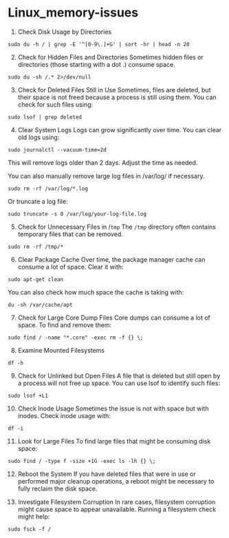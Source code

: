 # Linux_memory-issues


1. Check Disk Usage by Directories

`sudo du -h / | grep -E '^[0-9\.]+G' | sort -hr | head -n 20`

2. Check for Hidden Files and Directories Sometimes hidden files or directories (those starting with a dot .) consume space.

`sudo du -sh /.* 2>/dev/null`

3. Check for Deleted Files Still in Use
Sometimes, files are deleted, but their space is not freed because a process is still using them. You can check for such files using:

`sudo lsof | grep deleted`

4. Clear System Logs
Logs can grow significantly over time. You can clear old logs using:

`sudo journalctl --vacuum-time=2d`

This will remove logs older than 2 days. Adjust the time as needed.

You can also manually remove large log files in /var/log/ if necessary.

`sudo rm -rf /var/log/*.log`

Or truncate a log file:

`sudo truncate -s 0 /var/log/your-log-file.log`

5. Check for Unnecessary Files in /`tmp`
The `/tmp` directory often contains temporary files that can be removed.

`sudo rm -rf /tmp/*`


6. Clear Package Cache
Over time, the package manager cache can consume a lot of space. Clear it with:

`sudo apt-get clean`

You can also check how much space the cache is taking with:

`du -sh /var/cache/apt`

7. Check for Large Core Dump Files
Core dumps can consume a lot of space. To find and remove them:

`sudo find / -name "*.core" -exec rm -f {} \;`

8. Examine Mounted Filesystems

`df -h`

9. Check for Unlinked but Open Files
A file that is deleted but still open by a process will not free up space. You can use lsof to identify such files:

`sudo lsof +L1`

10. Check Inode Usage
Sometimes the issue is not with space but with inodes. Check inode usage with:

`df -i`

11. Look for Large Files
To find large files that might be consuming disk space:

`sudo find / -type f -size +1G -exec ls -lh {} \;`

12. Reboot the System
If you have deleted files that were in use or performed major cleanup operations, a reboot might be necessary to fully reclaim the disk space.


13. Investigate Filesystem Corruption
In rare cases, filesystem corruption might cause space to appear unavailable. Running a filesystem check might help:

`sudo fsck -f /`
